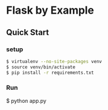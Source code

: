 # Flask by Example


## Quick Start

### setup

```sh
$ virtualenv --no-site-packages venv
$ source venv/bin/activate
$ pip install -r requirements.txt
```

### Run
$ python app.py
```